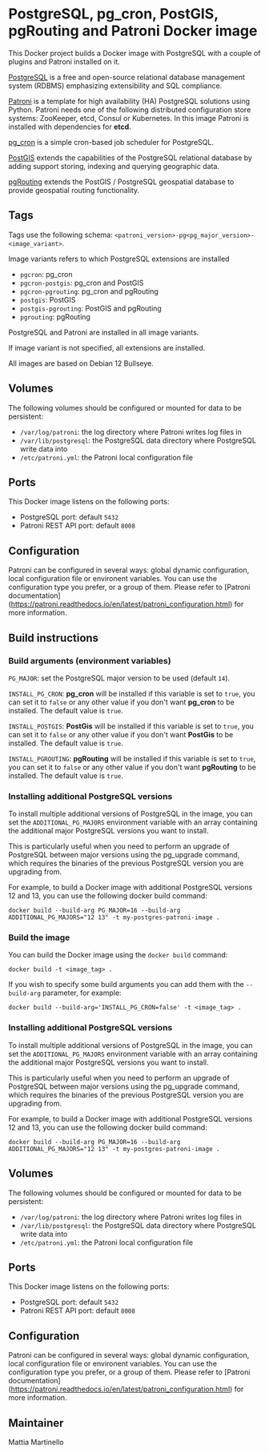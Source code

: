 PostgreSQL, pg_cron, PostGIS, pgRouting and Patroni Docker image
================================================================

This Docker project builds a Docker image with PostgreSQL with a couple of
plugins and Patroni installed on it.

[PostgreSQL](https://www.postgresql.org/) is a free and open-source relational
database management system (RDBMS) emphasizing extensibility and SQL compliance.

[Patroni](https://github.com/zalando/patroni) is a template for high
availability (HA) PostgreSQL solutions using Python. Patroni needs one of the
following distributed configuration store systems: ZooKeeper, etcd, Consul or
Kubernetes. In this image Patroni is installed with dependencies for **etcd**.

[pg_cron](https://github.com/citusdata/pg_cron) is a simple cron-based job
scheduler for PostgreSQL.

[PostGIS](https://postgis.net/) extends the capabilities of the PostgreSQL
relational database by adding support storing, indexing and querying geographic
data.

[pgRouting](https://pgrouting.org/) extends the PostGIS / PostgreSQL geospatial
database to provide geospatial routing functionality.

## Tags

Tags use the following schema: `<patroni_version>-pg<pg_major_version>-<image_variant>`.

Image variants refers to which PostgreSQL extensions are installed

* `pgcron`: pg_cron
* `pgcron-postgis`: pg_cron and PostGIS
* `pgcron-pgrouting`: pg_cron and pgRouting
* `postgis`: PostGIS
* `postgis-pgrouting`: PostGIS and pgRouting
* `pgrouting`: pgRouting

PostgreSQL and Patroni are installed in all image variants.

If image variant is not specified, all extensions are installed.

All images are based on Debian 12 Bullseye.

## Volumes

The following volumes should be configured or mounted for data to be
persistent:

* `/var/log/patroni`: the log directory where Patroni writes log files in
* `/var/lib/postgresql`: the PostgreSQL data directory where PostgreSQL write
data into
* `/etc/patroni.yml`: the Patroni local configuration file

## Ports

This Docker image listens on the following ports:

* PostgreSQL port: default `5432`
* Patroni REST API port: default `8008`

## Configuration

Patroni can be configured in several ways: global dynamic configuration,
local configuration file or environent variables. You can use the configuration
type you prefer, or a group of them. Please refer to [Patroni documentation]
(https://patroni.readthedocs.io/en/latest/patroni_configuration.html) for
more information.

## Build instructions

### Build arguments (environment variables)

`PG_MAJOR`: set the PostgreSQL major version to be used (default `14`).

`INSTALL_PG_CRON`: **pg_cron** will be installed if this variable is set to
`true`, you can set it to `false` or any other value if you don't want
**pg_cron** to be installed. The default value is `true`.

`INSTALL_POSTGIS`: **PostGis** will be installed if this variable is set to
`true`, you can set it to `false` or any other value if you don't want
**PostGis** to be installed. The default value is `true`.

`INSTALL_PGROUTING`: **pgRouting** will be installed if this variable is set to
`true`, you can set it to `false` or any other value if you don't want
**pgRouting** to be installed. The default value is `true`.

### Installing additional PostgreSQL versions

To install multiple additional versions of PostgreSQL in the image, you can set
the `ADDITIONAL_PG_MAJORS` environment variable with an array containing the
additional major PostgreSQL versions you want to install.

This is particularly useful when you need to perform an upgrade of PostgreSQL
between major versions using the pg_upgrade command, which requires the
binaries of the previous PostgreSQL version you are upgrading from.

For example, to build a Docker image with additional PostgreSQL versions
12 and 13, you can use the following docker build command:

```
docker build --build-arg PG_MAJOR=16 --build-arg ADDITIONAL_PG_MAJORS="12 13" -t my-postgres-patroni-image .
```

### Build the image

You can build the Docker image using the `docker build` command:

```
docker build -t <image_tag> .
```

If you wish to specify some build arguments you can add them with the
`--build-arg` parameter, for example:

```
docker build --build-arg='INSTALL_PG_CRON=false' -t <image_tag> .
```

### Installing additional PostgreSQL versions

To install multiple additional versions of PostgreSQL in the image, you can set
the `ADDITIONAL_PG_MAJORS` environment variable with an array containing the
additional major PostgreSQL versions you want to install.

This is particularly useful when you need to perform an upgrade of PostgreSQL
between major versions using the pg_upgrade command, which requires the
binaries of the previous PostgreSQL version you are upgrading from.

For example, to build a Docker image with additional PostgreSQL versions
12 and 13, you can use the following docker build command:

```
docker build --build-arg PG_MAJOR=16 --build-arg ADDITIONAL_PG_MAJORS="12 13" -t my-postgres-patroni-image .
```

## Volumes

The following volumes should be configured or mounted for data to be
persistent:

* `/var/log/patroni`: the log directory where Patroni writes log files in
* `/var/lib/postgresql`: the PostgreSQL data directory where PostgreSQL write
data into
* `/etc/patroni.yml`: the Patroni local configuration file

## Ports

This Docker image listens on the following ports:

* PostgreSQL port: default `5432`
* Patroni REST API port: default `8008`

## Configuration

Patroni can be configured in several ways: global dynamic configuration,
local configuration file or environent variables. You can use the configuration
type you prefer, or a group of them. Please refer to [Patroni documentation]
(https://patroni.readthedocs.io/en/latest/patroni_configuration.html) for
more information.

## Maintainer

Mattia Martinello
